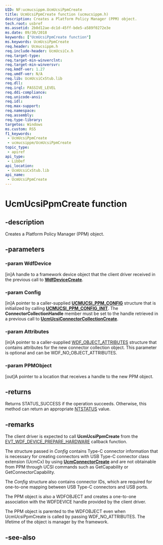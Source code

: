 ```yaml
---
UID: NF:ucmucsippm.UcmUcsiPpmCreate
title: UcmUcsiPpmCreate function (ucmucsippm.h)
description: Creates a Platform Policy Manager (PPM) object.
tech.root: usbref
ms.assetid: 2b0d12ae-dc1d-45ff-bde5-a589f0272e3e
ms.date: 09/30/2018
keywords: ["UcmUcsiPpmCreate function"]
ms.keywords: UcmUcsiPpmCreate
req.header: Ucmucsippm.h
req.include-header: UcmUcsiCx.h
req.target-type: 
req.target-min-winverclnt: 
req.target-min-winversvr: 
req.kmdf-ver: 1.27
req.umdf-ver: N/A
req.lib: UcmUcsiCxStub.lib
req.dll: 
req.irql: PASSIVE_LEVEL
req.ddi-compliance: 
req.unicode-ansi: 
req.idl: 
req.max-support: 
req.namespace: 
req.assembly: 
req.type-library: 
targetos: Windows
ms.custom: RS5
f1_keywords:
 - UcmUcsiPpmCreate
 - ucmucsippm/UcmUcsiPpmCreate
topic_type:
 - apiref
api_type:
 - LibDef
api_location:
 - UcmUcsiCxStub.lib
api_name:
 - UcmUcsiPpmCreate
---
```


# UcmUcsiPpmCreate function


## -description

Creates a Platform Policy Manager (PPM) object.

## -parameters

### -param WdfDevice 

[in]A handle to a framework device object that the client driver received in the previous call to [**WdfDeviceCreate**](../wdfdevice/nf-wdfdevice-wdfdevicecreate.md).

### -param Config 

[in]A pointer to a caller-supplied [**UCMUCSI_PPM_CONFIG**](ns-ucmucsippm-_ucmucsi_ppm_config.md) structure that is initialized by calling [**UCMUCSI_PPM_CONFIG_INIT**](nf-ucmucsippm-ucmucsi_ppm_config_init.md). The **ConnectorCollectionHandle** member must be set to the handle retrieved in a previous call to [**UcmUcsiConnectorCollectionCreate**](nf-ucmucsippm-ucmucsiconnectorcollectioncreate.md).

### -param Attributes 

[in]A pointer to a caller-supplied [WDF_OBJECT_ATTRIBUTES](../wdfobject/ns-wdfobject-_wdf_object_attributes.md) structure that contains attributes for the new connector collection object. This parameter is optional and can be WDF_NO_OBJECT_ATTRIBUTES.

### -param PPMObject 

[out]A pointer to a location that receives a handle to the new PPM object.

## -returns

Returns STATUS_SUCCESS if the operation succeeds. Otherwise, this method can return an appropriate [NTSTATUS](/windows-hardware/drivers/kernel/ntstatus-values) value.

## -remarks

The client driver is expected to call **UcmUcsiPpmCreate** from the [EVT_WDF_DEVICE_PREPARE_HARDWARE](../wdfdevice/nc-wdfdevice-evt_wdf_device_prepare_hardware.md) callback function. 

The structure passed in _Config_ contains Type-C connector information that is necessary for creating connectors with USB Type-C connector class extension (UcmCx) by using [**UcmConnectorCreate**](../ucmmanager/nf-ucmmanager-ucmconnectorcreate.md) and are not obtainable from PPM through UCSI commands such as GetCapability or GetConnectorCapability.

The _Config_ structure also contains connector IDs, which are required for one-to-one mapping between USB Type-C connectors and USB ports.  

The PPM object is also a WDFOBJECT and creates a one-to-one association with the WDFDEVICE handle provided by the client driver.  

The PPM object is parented to the WDFOBJECT even when UcmUcsiPpmCreate is called by passing WDF_NO_ATTRIBUTES. The lifetime of the object is manager by the framework.

## -see-also